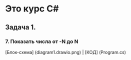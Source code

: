 
# Это курс C#

## Задача 1.
###  7. Показать числа от -N до N

[Блок-схема] (diagram1.drawio.png) | [КОД] (Program.cs)